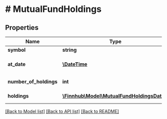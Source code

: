 # # MutualFundHoldings

## Properties

Name | Type | Description | Notes
------------ | ------------- | ------------- | -------------
**symbol** | **string** | Symbol. | [optional]
**at_date** | [**\DateTime**](\DateTime.md) | Holdings update date. | [optional]
**number_of_holdings** | **int** | Number of holdings. | [optional]
**holdings** | [**\Finnhub\Model\MutualFundHoldingsData[]**](MutualFundHoldingsData.md) | Array of holdings. | [optional]

[[Back to Model list]](../../README.md#models) [[Back to API list]](../../README.md#endpoints) [[Back to README]](../../README.md)
